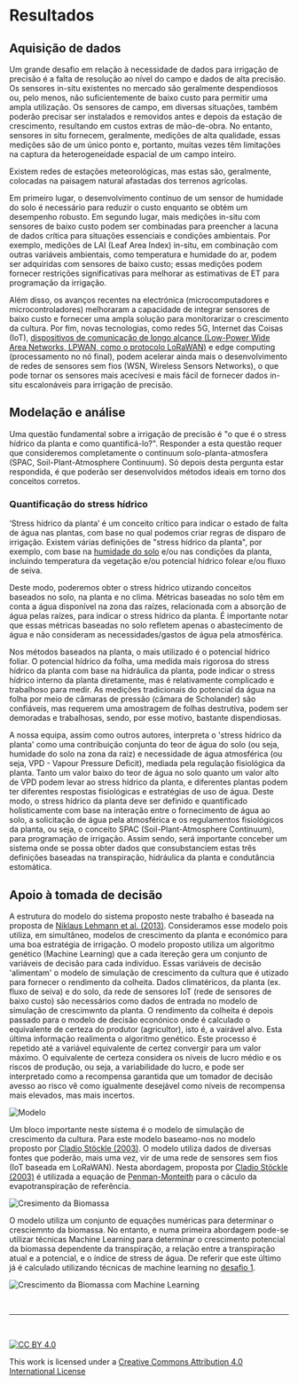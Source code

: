 # Resultados

## Aquisição de dados

Um grande desafio em relação à necessidade de dados para irrigação de precisão é a falta de resolução ao nível do campo e dados de alta precisão. Os sensores in-situ existentes no mercado são geralmente despendiosos ou, pelo menos, não suficientemente de baixo custo para permitir uma ampla utilização. Os sensores de campo, em diversas situações, também poderão precisar ser instalados e removidos antes e depois da estação de crescimento, resultando em custos extras de mão-de-obra. No entanto, sensores in situ fornecem, geralmente, medições de alta qualidade, essas medições são de um único ponto e, portanto, muitas vezes têm limitações na captura da heterogeneidade espacial de um campo inteiro.

Existem redes de estações meteorológicas, mas estas são, geralmente, colocadas na paisagem natural afastadas dos terrenos agrícolas. 

Em primeiro lugar, o desenvolvimento contínuo de um sensor de humidade do solo é necessário para reduzir o custo enquanto se obtém um desempenho robusto. Em segundo lugar, mais medições in-situ com sensores de baixo custo podem ser combinadas para preencher a lacuna de dados crítica para situações essenciais e condições ambientais. Por exemplo, medições de LAI (Leaf Area Index) in-situ, em combinação com outras variáveis ambientais, como temperatura e humidade do ar, podem ser adquiridas com sensores de baixo custo; essas medições podem fornecer restrições significativas para melhorar as estimativas de ET para programação da irrigação.

Além disso, os avanços recentes na electrónica (microcomputadores e microcontroladores) melhoraram a capacidade de integrar sensores de baixo custo e fornecer uma ampla
solução para monitorarizar o crescimento da cultura. Por fim, novas tecnologias, como redes 5G, Internet das Coisas (IoT), [dispositivos de comunicação de longo alcance (Low-Power Wide Area Networks, LPWAN, como o protocolo LoRaWAN)](https://www.mdpi.com/2079-9292/9/6/987) e edge computing (processamento no nó final), podem acelerar ainda mais o desenvolvimento de redes de sensores sem fios (WSN, Wireless Sensors Networks), o que pode tornar os sensores mais acecívesi e mais fácil de fornecer dados in-situ escalonáveis para irrigação de precisão.

## Modelação e análise

Uma questão fundamental sobre a irrigação de precisão é "o que é o stress hídrico da planta e como quantificá-lo?". Responder a esta questão requer que consideremos completamente o continuum solo-planta-atmosfera (SPAC, Soil-Plant-Atmosphere Continuum). Só depois desta pergunta estar respondida, é que poderão ser desenvolvidos métodos ideais em torno dos conceitos corretos.

### Quantificação do stress hídrico

‘Stress hídrico da planta’ é um conceito crítico para indicar o estado de falta de água nas plantas, com base no qual podemos criar regras de disparo de irrigação. Existem várias definições de "stress hídrico da planta", por exemplo, com base na [humidade do solo](https://hackathondouroporto2021-01.readthedocs.io/) e/ou nas condições da planta, incluindo temperatura da vegetação e/ou potencial hídrico folear e/ou fluxo de seiva.

Deste modo, poderemos obter o stress hídrico utizando conceitos baseados no solo, na planta e no clima. Métricas baseadas no solo têm em conta a água disponível na zona das raízes, relacionada com a absorção de água pelas raízes, para indicar o stress hídrico da planta. É importante notar que essas métricas baseadas no solo refletem apenas o abastecimento de água e não consideram as necessidades/gastos de água pela atmosférica. 

Nos métodos baseados na planta, o mais utilizado é o potencial hídrico foliar. O potencial hídrico da folha, uma medida mais rigorosa do stress hídrico da planta com base na hidráulica da planta, pode indicar o stress hídrico interno da planta diretamente, mas é relativamente complicado e trabalhoso para medir. As medições tradicionais do potencial da água na folha por meio de câmaras de pressão (câmara de Scholander) são confiáveis, mas requerem uma amostragem de folhas destrutiva, podem ser demoradas e trabalhosas, sendo, por esse motivo, bastante dispendiosas.

A nossa equipa, assim como outros autores, interpreta o 'stress hídrico da planta' como uma contribuição conjunta do teor de água do solo (ou seja, humidade do solo na zona da raiz) e necessidade de água atmosférica (ou seja, VPD - Vapour Pressure Deficit), mediada pela regulação fisiológica da planta. Tanto um valor baixo do teor de água no solo quanto um valor alto de VPD podem levar ao stress hídrico da planta, e diferentes plantas podem ter diferentes respostas fisiológicas e estratégias de uso de água. Deste modo, o stress hídrico da planta deve ser definido e quantificado holisticamente com base na interação entre o fornecimento de água ao solo, a solicitação de água pela atmosférica e os regulamentos fisiológicos da planta, ou seja, o conceito SPAC (Soil-Plant-Atmosphere Continuum), para programação de irrigação. Assim sendo, será importante conceber um sistema onde se possa obter dados que consubstanciem estas três definições baseadas na transpiração, hidráulica da planta e condutância estomática. 

## Apoio à tomada de decisão

A estrutura do modelo do sistema proposto neste trabalho é baseada na proposta de [Niklaus Lehmann et al. (2013)](https://www.sciencedirect.com/science/article/pii/S0308521X13000024). Consideramos esse modelo pois utiliza, em simultâneo, modelos de crescimento da planta e económico para uma boa estratégia de irrigação. O modelo proposto utiliza um algoritmo genético (Machine Learning) que a cada itereção gera um conjunto de variáveis de decisão para cada individuo. Essas variáveis de decisão 'alimentam' o modelo de simulação de crescimento da cultura que é utizado para fornecer o rendimento da colheita. Dados climatéricos, da planta (ex. fluxo de seiva) e do solo, da rede de sensores IoT (rede de sensores de baixo custo) são necessários como dados de entrada no modelo de simulação de crescimwnto da planta. O rendimento da colheita é depois passado para o modelo de decisão econónico onde é calculado o equivalente de certeza do produtor (agricultor), isto é, a vairável alvo. Esta última informação realimenta o algoritmo genético. Este processo é repetido até a variável equivalente de certez convergir para um valor máximo. O equivalente de certeza considera os níveis de lucro médio e os riscos de produção, ou seja, a variabilidade do lucro, e pode ser interpretado como a recompensa garantida que um tomador de decisão avesso ao risco vê como igualmente desejável como níveis de recompensa mais elevados, mas mais incertos.

![Modelo](https://i.imgur.com/iAblwdL.png)

Um bloco importante neste sistema é o modelo de simulação de crescimento da cultura. Para este modelo baseamo-nos no modelo proposto por [Cladio Stöckle (2003)](https://www.sciencedirect.com/science/article/pii/S1161030102001090). O modelo utiliza dados de diversas fontes que poderão, mais uma vez, vir de uma rede de sensores sem fios (IoT baseada em LoRaWAN). Nesta abordagem, proposta por [Cladio Stöckle (2003)](https://www.sciencedirect.com/science/article/pii/S1161030102001090) é utilizada a equação de [Penman-Monteith](https://www.fao.org/3/x0490E/x0490e06.htm#:~:text=In%201948%2C%20Penman%20combined%20the,temperature%2C%20humidity%20and%20wind%20speed) para o cáculo da evapotranspiração de referência. 

![Cresimento da Biomassa](https://i.imgur.com/viVI9J9.png)

O modelo utiliza um conjunto de equações numéricas para determinar o cresciemnto da biomassa. No entanto, e numa primeira abordagem pode-se utilizar técnicas Machine Learning para determinar o crescimento potencial da biomassa dependente da transpiração, a relação entre a transpiração atual e a potencial, e o índice de stress de água. De referir que este último já é calculado utilizando técnicas de machine learning no [desafio 1](https://hackathondouroporto2021-01.readthedocs.io/).

![Crescimento da Biomassa com Machine Learning](https://i.imgur.com/3ITafLB.png)

&nbsp;

*** 

&nbsp;

[![CC BY 4.0](https://i.creativecommons.org/l/by/4.0/88x31.png)](http://creativecommons.org/licenses/by/4.0/)

This work is licensed under a [Creative Commons Attribution 4.0 International License](http://creativecommons.org/licenses/by/4.0/)
